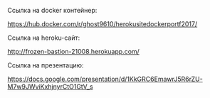 Ссылка на docker контейнер:

https://hub.docker.com/r/ghost9610/herokusitedockerportf2017/

Ссылка на heroku-сайт:

http://frozen-bastion-21008.herokuapp.com/

Ссылка на презентацию:

https://docs.google.com/presentation/d/1KkGRC6EmawrJ5R6rZU-M7w9JWviKxhjnyrCtO1GtV_s
